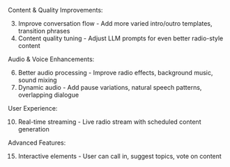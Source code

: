 
  Content & Quality Improvements:

  3. Improve conversation flow - Add more varied intro/outro templates, transition phrases
  4. Content quality tuning - Adjust LLM prompts for even better radio-style content

  Audio & Voice Enhancements:

  6. Better audio processing - Improve radio effects, background music, sound mixing
  7. Dynamic audio - Add pause variations, natural speech patterns, overlapping dialogue

  User Experience:

  10. Real-time streaming - Live radio stream with scheduled content generation

  Advanced Features:

  15. Interactive elements - User can call in, suggest topics, vote on content
